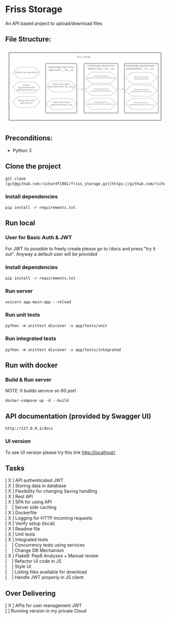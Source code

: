 # Friss Storage
An API based project to upload/download files

## File Structure:
![alt file structure](friss_storage.png)

## Preconditions:
- Python 3

## Clone the project
```
git clone [git@github.com:richardf1981/friss_storage.git|https://github.com/richardf1981/friss_storage.git]
```

### Install dependencies
```
pip install -r requirements.txt
```

## Run local

### User for Basic Auth & JWT
For JWT its possible to freely create please go to 
/docs and press "try it out". Anyway a default user 
will be provided

### Install dependencies

```
pip install -r requirements.txt
```

### Run server

```
uvicorn app.main:app --reload
```

### Run unit tests

```
python -m unittest discover -s app/tests/unit
```

### Run integrated tests

```
python -m unittest discover -s app/tests/integrated
```

## Run with docker

### Build & Run server
*NOTE*: It builds service on 80 port
```
docker-compose up -d --build
```


## API documentation (provided by Swagger UI)

```
http://127.0.0.1/docs
```


### UI version
To see UI version please try this link
[http://localhost/](http://localhost/).

## Tasks
[ X ] API authenticated JWT <br>
[ X ] Storing data in database <br>
[ X ] Flexibility for changing Saving handling <br>
[ X ] Rest API <br>
[ X ] SPA for using API <br> 
[ &nbsp; &nbsp;] Server side caching <br>
[ X ] Dockerfile <br>
[ X ] Logging for HTTP incoming requests <br>
[ X ] Verify setup (local) <br>
[ X ] Readme file <br>
[ X ] Unit tests <br>
[ X ] Integrated tests <br>
[ &nbsp; &nbsp;] Concurrency tests using services <br>
[ &nbsp; &nbsp;] Change DB Mechanism <br>
[ X ] Flake8: Pep8 Analyses + Manual review <br>
[ &nbsp; &nbsp;] Refactor UI code in JS <br>
[ &nbsp; &nbsp;] Style UI <br>
[ &nbsp; &nbsp;] Listing files available for download <br>
[ &nbsp; &nbsp;] Handle JWT properly in JS client

## Over Delivering
[ X ] APIs for user management JWT <br>
[   ] Running version in my private Cloud
